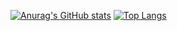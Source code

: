 [![Anurag's GitHub stats](https://github-readme-stats.vercel.app/api?username=singhwong&show_icons=true&theme=radical)](https://github.com/anuraghazra/github-readme-stats)
[![Top Langs](https://github-readme-stats.vercel.app/api/top-langs/?username=singhwong&show_icons=true&theme=radical)](https://github.com/anuraghazra/github-readme-stats)
